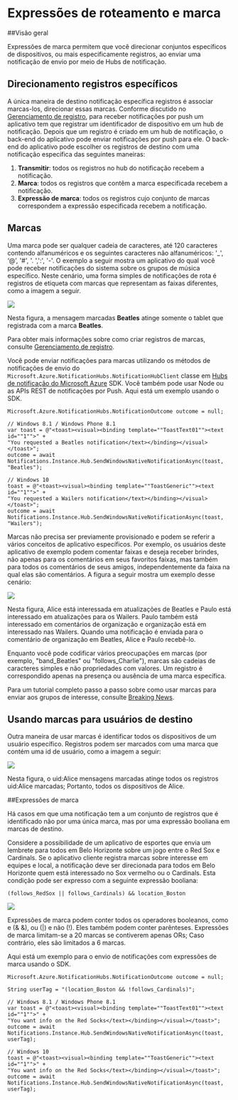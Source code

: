 <properties
    pageTitle="Roteamento e expressões de marca"
    description="Este tópico explica roteamento e marca expressões para hubs de notificação Azure."
    services="notification-hubs"
    documentationCenter=".net"
    authors="ysxu"
    manager="erikre"
    editor=""/>

<tags
    ms.service="notification-hubs"
    ms.workload="mobile"
    ms.tgt_pltfrm="mobile-multiple"
    ms.devlang="dotnet"
    ms.topic="article"
    ms.date="06/29/2016"
    ms.author="yuaxu"/>

# <a name="routing-and-tag-expressions"></a>Expressões de roteamento e marca

##<a name="overview"></a>Visão geral

Expressões de marca permitem que você direcionar conjuntos específicos de dispositivos, ou mais especificamente registros, ao enviar uma notificação de envio por meio de Hubs de notificação.


## <a name="targeting-specific-registrations"></a>Direcionamento registros específicos

A única maneira de destino notificação específica registros é associar marcas-los, direcionar essas marcas. Conforme discutido no [Gerenciamento de registro](notification-hubs-push-notification-registration-management.md), para receber notificações por push um aplicativo tem que registrar um identificador de dispositivo em um hub de notificação. Depois que um registro é criado em um hub de notificação, o back-end do aplicativo pode enviar notificações por push para ele.
O back-end do aplicativo pode escolher os registros de destino com uma notificação específica das seguintes maneiras:

1. **Transmitir**: todos os registros no hub do notificação recebem a notificação.
2. **Marca**: todos os registros que contêm a marca especificada recebem a notificação.
3. **Expressão de marca**: todos os registros cujo conjunto de marcas correspondem a expressão especificada recebem a notificação.

## <a name="tags"></a>Marcas

Uma marca pode ser qualquer cadeia de caracteres, até 120 caracteres contendo alfanuméricos e os seguintes caracteres não alfanuméricos: '_', ‘@’, '#', '. ',':', '-'. O exemplo a seguir mostra um aplicativo do qual você pode receber notificações do sistema sobre os grupos de música específico. Neste cenário, uma forma simples de notificações de rota é registros de etiqueta com marcas que representam as faixas diferentes, como a imagem a seguir.

![](./media/notification-hubs-routing-tag-expressions/notification-hubs-tags.png)

Nesta figura, a mensagem marcadas **Beatles** atinge somente o tablet que registrada com a marca **Beatles**.

Para obter mais informações sobre como criar registros de marcas, consulte [Gerenciamento de registro](notification-hubs-push-notification-registration-management.md).

Você pode enviar notificações para marcas utilizando os métodos de notificações de envio do `Microsoft.Azure.NotificationHubs.NotificationHubClient` classe em [Hubs de notificação do Microsoft Azure](https://www.nuget.org/packages/Microsoft.Azure.NotificationHubs/) SDK. Você também pode usar Node ou as APIs REST de notificações por Push.  Aqui está um exemplo usando o SDK.


    Microsoft.Azure.NotificationHubs.NotificationOutcome outcome = null;

    // Windows 8.1 / Windows Phone 8.1
    var toast = @"<toast><visual><binding template=""ToastText01""><text id=""1"">" +
    "You requested a Beatles notification</text></binding></visual></toast>";
    outcome = await Notifications.Instance.Hub.SendWindowsNativeNotificationAsync(toast, "Beatles");

    // Windows 10
    toast = @"<toast><visual><binding template=""ToastGeneric""><text id=""1"">" +
    "You requested a Wailers notification</text></binding></visual></toast>";
    outcome = await Notifications.Instance.Hub.SendWindowsNativeNotificationAsync(toast, "Wailers");




Marcas não precisa ser previamente provisionado e podem se referir a vários conceitos de aplicativo específicos. Por exemplo, os usuários deste aplicativo de exemplo podem comentar faixas e deseja receber brindes, não apenas para os comentários em seus favoritos faixas, mas também para todos os comentários de seus amigos, independentemente da faixa na qual elas são comentários. A figura a seguir mostra um exemplo desse cenário:



![](./media/notification-hubs-routing-tag-expressions/notification-hubs-tags2.png)

Nesta figura, Alice está interessada em atualizações de Beatles e Paulo está interessado em atualizações para os Wailers. Paulo também está interessado em comentários de organização e organização está em interessado nas Wailers. Quando uma notificação é enviada para o comentário de organização em Beatles, Alice e Paulo recebê-lo.

Enquanto você pode codificar vários preocupações em marcas (por exemplo, "band_Beatles" ou "follows_Charlie"), marcas são cadeias de caracteres simples e não propriedades com valores. Um registro é correspondido apenas na presença ou ausência de uma marca específica.

Para um tutorial completo passo a passo sobre como usar marcas para enviar aos grupos de interesse, consulte [Breaking News](notification-hubs-windows-notification-dotnet-push-xplat-segmented-wns.md).


## <a name="using-tags-to-target-users"></a>Usando marcas para usuários de destino

Outra maneira de usar marcas é identificar todos os dispositivos de um usuário específico. Registros podem ser marcados com uma marca que contém uma id de usuário, como a imagem a seguir:


![](./media/notification-hubs-routing-tag-expressions/notification-hubs-tags3.png)

Nesta figura, o uid:Alice mensagens marcadas atinge todos os registros uid:Alice marcadas; Portanto, todos os dispositivos de Alice.


##<a name="tag-expressions"></a>Expressões de marca

Há casos em que uma notificação tem a um conjunto de registros que é identificado não por uma única marca, mas por uma expressão booliana em marcas de destino.

Considere a possibilidade de um aplicativo de esportes que envia um lembrete para todos em Belo Horizonte sobre um jogo entre o Red Sox e Cardinals. Se o aplicativo cliente registra marcas sobre interesse em equipes e local, a notificação deve ser direcionada para todos em Belo Horizonte quem está interessado no Sox vermelho ou o Cardinals. Esta condição pode ser expresso com a seguinte expressão booliana:

    (follows_RedSox || follows_Cardinals) && location_Boston


![](./media/notification-hubs-routing-tag-expressions/notification-hubs-tags4.png)

Expressões de marca podem conter todos os operadores booleanos, como e (& &), ou (|) e não (!). Eles também podem conter parênteses. Expressões de marca limitam-se a 20 marcas se contiverem apenas ORs; Caso contrário, eles são limitados a 6 marcas.

Aqui está um exemplo para o envio de notificações com expressões de marca usando o SDK.


    Microsoft.Azure.NotificationHubs.NotificationOutcome outcome = null;

    String userTag = "(location_Boston && !follows_Cardinals)"; 

    // Windows 8.1 / Windows Phone 8.1
    var toast = @"<toast><visual><binding template=""ToastText01""><text id=""1"">" +
    "You want info on the Red Socks</text></binding></visual></toast>";
    outcome = await Notifications.Instance.Hub.SendWindowsNativeNotificationAsync(toast, userTag);

    // Windows 10
    toast = @"<toast><visual><binding template=""ToastGeneric""><text id=""1"">" +
    "You want info on the Red Socks</text></binding></visual></toast>";
    outcome = await Notifications.Instance.Hub.SendWindowsNativeNotificationAsync(toast, userTag);
